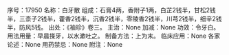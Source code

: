 序号：17950
名称：白牙散
组成：石膏4两，香附子1两，白芷2钱半，甘松2钱半，三柰子2钱半，藿香2钱半，沉香2钱半，零陵香2钱半，川芎2钱半，细辛2钱半，防风5钱。
出处：《袖珍》卷三。
主治：None
加减：None
功效：令牙白。
用法用量：早晨搽牙，以水漱吐之。
制备方法：上为末。
临床应用：None
各家论述：None
用药禁忌：None
附注：None
